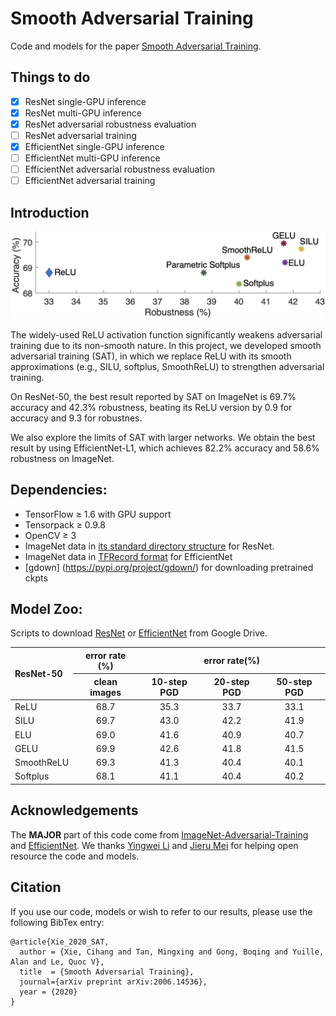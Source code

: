 
# Smooth Adversarial Training

Code and models for the paper [Smooth Adversarial Training](https://arxiv.org/pdf/2006.14536.pdf).

## Things to do
- [x] ResNet single-GPU inference
- [x] ResNet multi-GPU inference
- [x] ResNet adversarial robustness evaluation
- [ ] ResNet adversarial training
- [x] EfficientNet single-GPU inference
- [ ] EfficientNet multi-GPU inference
- [ ] EfficientNet adversarial robustness evaluation
- [ ] EfficientNet adversarial training

## Introduction

<div align="center">
  <img src="teaser.jpg" width="800px" />
</div>

The widely-used ReLU activation function significantly weakens adversarial training due to its non-smooth nature. In this project, we developed smooth adversarial training (SAT), in which we replace ReLU with its smooth approximations (e.g., SILU, softplus, SmoothReLU) to strengthen adversarial training. 

On ResNet-50, the best result reported by SAT on ImageNet is 69.7% accuracy and 42.3% robustness, beating its ReLU version by 0.9 for accuracy and 9.3 for robustnes.

We also explore the limits of SAT with larger networks. We obtain the best result by using EfficientNet-L1, which achieves 82.2% accuracy and 58.6% robustness on ImageNet.


## Dependencies:

+ TensorFlow ≥ 1.6 with GPU support
+ Tensorpack ≥ 0.9.8
+ OpenCV ≥ 3
+ ImageNet data in [its standard directory structure](https://tensorpack.readthedocs.io/modules/dataflow.dataset.html#tensorpack.dataflow.dataset.ILSVRC12) for ResNet.
+ ImageNet data in [TFRecord format](https://github.com/tensorflow/tpu/blob/master/tools/datasets/imagenet_to_gcs.py) for EfficientNet
+ [gdown] (https://pypi.org/project/gdown/) for downloading pretrained ckpts


## Model Zoo:

Scripts to download [ResNet](ResNet/download_resnet.py) or [EfficientNet](EfficientNet/download_efficientnet.py) from Google Drive.

<table>
<thead>
<tr>
<th align="left" rowspan=2>ResNet-50</th>
<th align="center">error rate (%)</th>
<th align="center" colspan=3>error rate(%)</th>
</tr>
<tr>
<th align="center">clean images</th>
<th align="center">10-step PGD</th>
<th align="center">20-step PGD</th>
<th align="center">50-step PGD</th>
</tr>
</thead>


<tbody>
<tr>
<td align="left"><summary>ReLU </summary></td>
<td align="center">68.7</td>
<td align="center">35.3</td>
<td align="center">33.7</td>
<td align="center">33.1</td>
</tr>

<tr>
<td align="left"><summary>SILU </summary></td>
<td align="center">69.7</td>
<td align="center">43.0</td>
<td align="center">42.2</td>
<td align="center">41.9</td>
</tr>

<tr>
<td align="left"><summary>ELU </summary></td>
<td align="center">69.0</td>
<td align="center">41.6</td>
<td align="center">40.9</td>
<td align="center">40.7</td>
</tr>

<tr>
<td align="left"><summary>GELU </summary></td>
<td align="center">69.9</td>
<td align="center">42.6</td>
<td align="center">41.8</td>
<td align="center">41.5</td>
</tr>

<tr>
<td align="left"><summary>SmoothReLU </summary></td>
<td align="center">69.3</td>
<td align="center">41.3</td>
<td align="center">40.4</td>
<td align="center">40.1</td>
</tr>

<tr>
<td align="left"><summary>Softplus </summary></td>
<td align="center">68.1</td>
<td align="center">41.1</td>
<td align="center">40.4</td>
<td align="center">40.2</td>
</tr>
</tbody>
</table>


## Acknowledgements

The <b>MAJOR</b> part of this code come from [ImageNet-Adversarial-Training](https://github.com/facebookresearch/ImageNet-Adversarial-Training) and [EfficientNet](https://github.com/tensorflow/tpu/tree/master/models/official/efficientnet). We thanks [Yingwei Li](https://yingwei.li/) and [Jieru Mei](https://scholar.google.com/citations?user=nHKExN0AAAAJ&hl) for helping open resource the code and models.

## Citation

If you use our code, models or wish to refer to our results, please use the following BibTex entry:
```
@article{Xie_2020_SAT,
  author = {Xie, Cihang and Tan, Mingxing and Gong, Boqing and Yuille, Alan and Le, Quoc V},
  title  = {Smooth Adversarial Training},
  journal={arXiv preprint arXiv:2006.14536},
  year = {2020}
}
```
